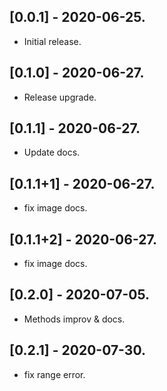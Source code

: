 ## [0.0.1] - 2020-06-25.

* Initial release.
## [0.1.0] - 2020-06-27.

* Release upgrade.
## [0.1.1] - 2020-06-27.

* Update docs.
## [0.1.1+1] - 2020-06-27.

* fix image docs.
## [0.1.1+2] - 2020-06-27.

* fix image docs.
## [0.2.0] - 2020-07-05.

* Methods improv & docs.
## [0.2.1] - 2020-07-30.

* fix range error.
